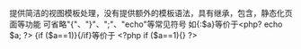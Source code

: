 提供简洁的视图模板处理，没有提供额外的模板语法，具有继承，包含，静态化页面等功能
可省略"{"、"}"、";"、"echo"等常见符号
如{:$a}等价于<php? echo $a; ?>
{if ($a==1)}{/if}等价于 <?php if ($a==1){} ?>